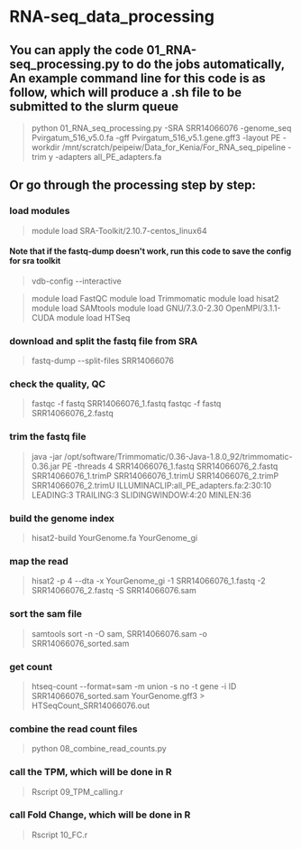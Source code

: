 # RNA-seq_data_processing

## You can apply the code 01_RNA-seq_processing.py to do the jobs automatically, An example command line for this code is as follow, which will produce a .sh file to be submitted to the slurm queue

> python 01_RNA_seq_processing.py -SRA SRR14066076 -genome_seq Pvirgatum_516_v5.0.fa -gff Pvirgatum_516_v5.1.gene.gff3 -layout PE -workdir /mnt/scratch/peipeiw/Data_for_Kenia/For_RNA_seq_pipeline -trim y -adapters all_PE_adapters.fa

## Or go through the processing step by step:
 
### load modules
> module load SRA-Toolkit/2.10.7-centos_linux64

#### Note that if the fastq-dump doesn't work, run this code to save the config for sra toolkit
> vdb-config --interactive  


> module load FastQC
> module load Trimmomatic
> module load hisat2
> module load SAMtools
> module load GNU/7.3.0-2.30  OpenMPI/3.1.1-CUDA
> module load HTSeq

### download and split the fastq file from SRA
> fastq-dump --split-files SRR14066076

### check the quality, QC
> fastqc -f fastq SRR14066076_1.fastq
> fastqc -f fastq SRR14066076_2.fastq

### trim the fastq file
> java -jar /opt/software/Trimmomatic/0.36-Java-1.8.0_92/trimmomatic-0.36.jar PE -threads 4 SRR14066076_1.fastq SRR14066076_2.fastq SRR14066076_1.trimP SRR14066076_1.trimU SRR14066076_2.trimP SRR14066076_2.trimU ILLUMINACLIP:all_PE_adapters.fa:2:30:10 LEADING:3 TRAILING:3 SLIDINGWINDOW:4:20 MINLEN:36

### build the genome index
> hisat2-build YourGenome.fa YourGenome_gi

### map the read
> hisat2 -p 4 --dta -x YourGenome_gi -1 SRR14066076_1.fastq -2 SRR14066076_2.fastq -S SRR14066076.sam

### sort the sam file
> samtools sort  -n -O sam, SRR14066076.sam  -o SRR14066076_sorted.sam

### get count
> htseq-count --format=sam -m union -s no -t gene -i ID SRR14066076_sorted.sam YourGenome.gff3 > HTSeqCount_SRR14066076.out

### combine the read count files
> python 08_combine_read_counts.py

### call the TPM, which will be done in R
> Rscript 09_TPM_calling.r

### call Fold Change, which will be done in R
> Rscript 10_FC.r
